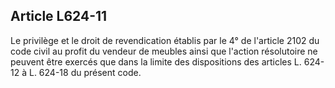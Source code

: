 Article L624-11
----
Le privilège et le droit de revendication établis par le 4° de l'article 2102 du
code civil au profit du vendeur de meubles ainsi que l'action résolutoire ne
peuvent être exercés que dans la limite des dispositions des articles L. 624-12
à L. 624-18 du présent code.
